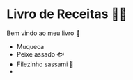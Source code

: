 # Livro de Receitas :man_cook:





Bem vindo ao meu livro :palm_tree:

 

- Muqueca
- Peixe assado :fish:
- Filezinho sassami :chicken:
- 
